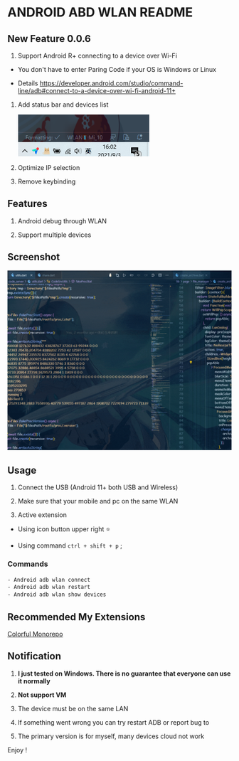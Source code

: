 # ANDROID ABD WLAN README

## New Feature 0.0.6

1.  Support Android R+ connecting to a device over Wi-Fi

- You don't have to enter Paring Code if your OS is Windows or Linux

- Details <https://developer.android.com/studio/command-line/adb#connect-to-a-device-over-wi-fi-android-11+>

1.  Add status bar and devices list

    ![](./doc/1.png)

2.  Optimize IP selection

3.  Remove keybinding

## Features

1.  Android debug through WLAN

2.  Support multiple devices

## Screenshot

![](./doc/usage.gif)

## Usage

1.  Connect the USB (Android 11+ both USB and Wireless)

2.  Make sure that your mobile and pc on the same WLAN

3.  Active extension

- Using icon button upper right ⭐

- Using command `ctrl + shift + p` ;

### Commands

```txt
- Android adb wlan connect
- Android adb wlan restart
- Android adb wlan show devices
```

## Recommended My Extensions

[Colorful Monorepo](https://marketplace.visualstudio.com/items?itemName=deskbtm.colorful-monorepo&ssr=false#overview)

## Notification

1.  **I just tested on Windows. There is no guarantee that everyone can use it normally**

2.  **Not support VM**

3.  The device must be on the same LAN

4.  lf something went wrong you can try restart ADB or report bug to&#x20;

5.  The primary version is for myself, many devices cloud not work

Enjoy !
